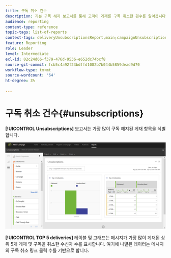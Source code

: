 ```yaml
---
title: 구독 취소 건수
description: 기본 구독 해지 보고서를 통해 고객이 게재를 구독 취소한 횟수를 알아봅니다.
audience: reporting
content-type: reference
topic-tags: list-of-reports
context-tags: deliveryUnsubscriptionsReport,main;campaignUnsubscriptionsReport,main;programUnsubscriptionsReport,main
feature: Reporting
role: Leader
level: Intermediate
exl-id: 02c24d66-f379-476d-9536-e652dc74bcf8
source-git-commit: fcb5c4a92f23bdffd1082b7b044b5859dead9d70
workflow-type: tm+mt
source-wordcount: '64'
ht-degree: 3%

---
```


# 구독 취소 건수{#unsubscriptions}

**[!UICONTROL Unsubscriptions]** 보고서는 가장 많이 구독 해지된 게재 항목을 식별합니다.

![](assets/delivery_reports_unsub.png)

**[!UICONTROL TOP 5 deliveries]** 테이블 및 그래프는 메시지가 가장 많이 게재된 상위 5개 게재 및 구독을 취소한 수신자 수를 표시합니다. 여기에 나열된 데이터는 메시지의 구독 취소 링크 클릭 수를 기반으로 합니다.
